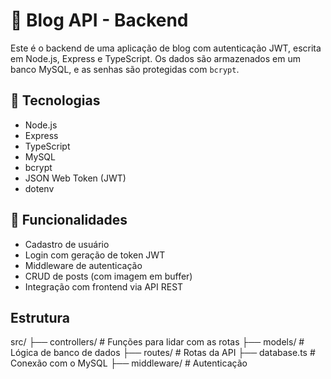 # 🧠 Blog API - Backend

Este é o backend de uma aplicação de blog com autenticação JWT, escrita em Node.js, Express e TypeScript. Os dados são armazenados em um banco MySQL, e as senhas são protegidas com `bcrypt`.

## 🔧 Tecnologias

- Node.js
- Express
- TypeScript
- MySQL
- bcrypt
- JSON Web Token (JWT)
- dotenv

## 🔐 Funcionalidades

- Cadastro de usuário
- Login com geração de token JWT
- Middleware de autenticação
- CRUD de posts (com imagem em buffer)
- Integração com frontend via API REST

## Estrutura
src/
├── controllers/    # Funções para lidar com as rotas
├── models/         # Lógica de banco de dados
├── routes/         # Rotas da API
├── database.ts     # Conexão com o MySQL
├── middleware/     # Autenticação

